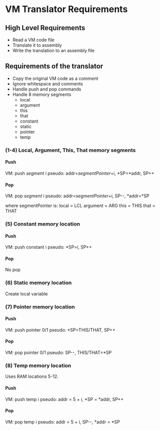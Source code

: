 # VM Translator Requirements

## High Level Requirements
- Read a VM code file
- Translate it to assembly
- Write the translation to an assembly file

## Requirements of the translator
- Copy the original VM code as a comment
- Ignore whitespace and comments
- Handle push and pop commands
- Handle 8 memory segments
  - local
  - argument
  - this
  - that
  - constant
  - static
  - pointer
  - temp


### (1-4) Local, Argument, This, That memory segments
#### Push
VM: push _segment_ i
pseudo: addr=_segmentPointer_+i, *SP=*addr, SP++

#### Pop
VM:	pop _segment_ i
pseudo:	addr=_segmentPointer_+i, SP--, *addr=*SP

where segmentPointer is:
local = LCL
argument = ARG
this = THIS
that = THAT


### (5) Constant memory location
#### Push
VM:	push constant i
pseudo:	*SP=i, SP++

#### Pop
No pop


### (6) Static memory location
Create local variable 


### (7) Pointer memory location
#### Push
VM:	push pointer 0/1
pseudo:	*SP=THIS/THAT, SP++

#### Pop
VM:	pop pointer 0/1
pseudo:	SP--, THIS/THAT=*SP


### (8) Temp memory location
Uses RAM locations 5-12.

#### Push
VM: push temp i
pseudo: addr = 5 + i, *SP = *addr, SP++

#### Pop
VM: pop temp i
pseudo: addr = 5 + i, SP--, *addr = *SP